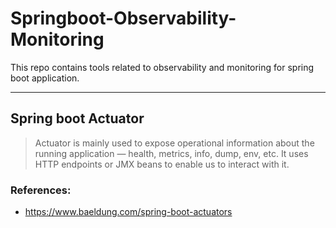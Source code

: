 # Springboot-Observability-Monitoring
This repo contains tools related to observability and monitoring for spring boot application.

---

## Spring boot Actuator

> Actuator is mainly used to expose operational information about the running application — health, metrics, info, dump, env, etc. It uses HTTP endpoints or JMX beans to enable us to interact with it.

### References:
* https://www.baeldung.com/spring-boot-actuators
